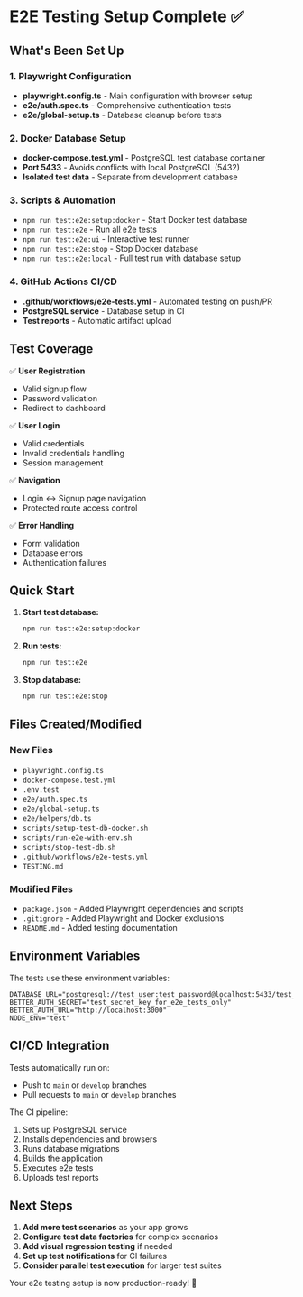# E2E Testing Setup Complete ✅

## What's Been Set Up

### 1. Playwright Configuration

- **playwright.config.ts** - Main configuration with browser setup
- **e2e/auth.spec.ts** - Comprehensive authentication tests
- **e2e/global-setup.ts** - Database cleanup before tests

### 2. Docker Database Setup

- **docker-compose.test.yml** - PostgreSQL test database container
- **Port 5433** - Avoids conflicts with local PostgreSQL (5432)
- **Isolated test data** - Separate from development database

### 3. Scripts & Automation

- `npm run test:e2e:setup:docker` - Start Docker test database
- `npm run test:e2e` - Run all e2e tests
- `npm run test:e2e:ui` - Interactive test runner
- `npm run test:e2e:stop` - Stop Docker database
- `npm run test:e2e:local` - Full test run with database setup

### 4. GitHub Actions CI/CD

- **.github/workflows/e2e-tests.yml** - Automated testing on push/PR
- **PostgreSQL service** - Database setup in CI
- **Test reports** - Automatic artifact upload

## Test Coverage

✅ **User Registration**

- Valid signup flow
- Password validation
- Redirect to dashboard

✅ **User Login**

- Valid credentials
- Invalid credentials handling
- Session management

✅ **Navigation**

- Login ↔ Signup page navigation
- Protected route access control

✅ **Error Handling**

- Form validation
- Database errors
- Authentication failures

## Quick Start

1. **Start test database:**

   ```bash
   npm run test:e2e:setup:docker
   ```

2. **Run tests:**

   ```bash
   npm run test:e2e
   ```

3. **Stop database:**
   ```bash
   npm run test:e2e:stop
   ```

## Files Created/Modified

### New Files

- `playwright.config.ts`
- `docker-compose.test.yml`
- `.env.test`
- `e2e/auth.spec.ts`
- `e2e/global-setup.ts`
- `e2e/helpers/db.ts`
- `scripts/setup-test-db-docker.sh`
- `scripts/run-e2e-with-env.sh`
- `scripts/stop-test-db.sh`
- `.github/workflows/e2e-tests.yml`
- `TESTING.md`

### Modified Files

- `package.json` - Added Playwright dependencies and scripts
- `.gitignore` - Added Playwright and Docker exclusions
- `README.md` - Added testing documentation

## Environment Variables

The tests use these environment variables:

```env
DATABASE_URL="postgresql://test_user:test_password@localhost:5433/test_db"
BETTER_AUTH_SECRET="test_secret_key_for_e2e_tests_only"
BETTER_AUTH_URL="http://localhost:3000"
NODE_ENV="test"
```

## CI/CD Integration

Tests automatically run on:

- Push to `main` or `develop` branches
- Pull requests to `main` or `develop` branches

The CI pipeline:

1. Sets up PostgreSQL service
2. Installs dependencies and browsers
3. Runs database migrations
4. Builds the application
5. Executes e2e tests
6. Uploads test reports

## Next Steps

1. **Add more test scenarios** as your app grows
2. **Configure test data factories** for complex scenarios
3. **Add visual regression testing** if needed
4. **Set up test notifications** for CI failures
5. **Consider parallel test execution** for larger test suites

Your e2e testing setup is now production-ready! 🚀

